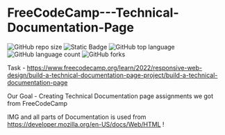 # FreeCodeCamp---Technical-Documentation-Page

![GitHub repo size](https://img.shields.io/github/repo-size/BurcisWolf/FreeCodeCamp---Technical-Documentation-Page) ![Static Badge](https://img.shields.io/badge/version-1.0-red) ![GitHub top language](https://img.shields.io/github/languages/top/BurcisWolf/FreeCodeCamp---Technical-Documentation-Page) ![GitHub language count](https://img.shields.io/github/languages/count/BurcisWolf/FreeCodeCamp---Technical-Documentation-Page) ![GitHub forks](https://img.shields.io/github/forks/BurcisWolf/FreeCodeCamp---Technical-Documentation-Page)

Task - https://www.freecodecamp.org/learn/2022/responsive-web-design/build-a-technical-documentation-page-project/build-a-technical-documentation-page

Our Goal - Creating Technical Documentation page assignments we got from FreeCodeCamp

IMG and all parts of Documentation is used from https://developer.mozilla.org/en-US/docs/Web/HTML !
